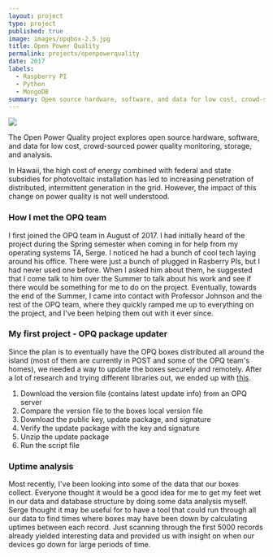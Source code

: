 ```yaml
---
layout: project
type: project
published: true
image: images/opqbox-2.5.jpg
title: Open Power Quality
permalink: projects/openpowerquality
date: 2017
labels:
  - Raspberry PI
  - Python
  - MongoDB
summary: Open source hardware, software, and data for low cost, crowd-sourced power quality monitoring, storage, and analysis.
---
```


<img class="ui medium right floated rounded image" src="{{ site.baseurl }}/images/opqbox2.JPG">

The Open Power Quality project explores open source hardware, software, and data for low cost, crowd-sourced power quality monitoring, storage, and analysis.

In Hawaii, the high cost of energy combined with federal and state subsidies for photovoltaic installation has led to increasing penetration of distributed, intermittent generation in the grid. However, the impact of this change on power quality is not well understood.

### How I met the OPQ team ###

I first joined the OPQ team in August of 2017. I had initially heard of the
project during the Spring semester when coming in for help from my operating
systems TA, Serge. I noticed he had a bunch of cool tech laying around his
office. There were just a bunch of plugged in Rasberry PIs, but I had never used
one before. When I asked him about them, he suggested that I come talk to him
over the Summer to talk about his work and see if there would be something for
me to do on the project. Eventually, towards the end of the Summer, I came into
contact with Professor Johnson and the rest of the OPQ team, where they quickly
ramped me up to everything on the project, and I've been helping them out with
it ever since.

### My first project - OPQ package updater ###

Since the plan is to eventually have the OPQ boxes distributed all around the
island (most of them are currently in POST and some of the OPQ team's homes),
we needed a way to update the boxes securely and remotely. After a lot of
research and trying different libraries out, we ended up with [this](https://github.com/openpowerquality/opq/tree/master/box/Software/Updater).

1. Download the version file (contains latest update info) from an OPQ server
2. Compare the version file to the boxes local version file
3. Download the public key, update package, and signature
4. Verify the update package with the key and signature
5. Unzip the update package
6. Run the script file

### Uptime analysis ###

Most recently, I've been looking into some of the data that our boxes collect. Everyone thought it would be a good idea for me to get my feet wet in our data and database structure by doing some data analysis myself. Serge thought it may be useful for to have a tool that could run through all our data to find times where boxes may have been down by calculating uptimes between each record. Just scanning through the first 5000 records already yielded interesting data and provided us with insight on when our devices go down for large periods of time.

